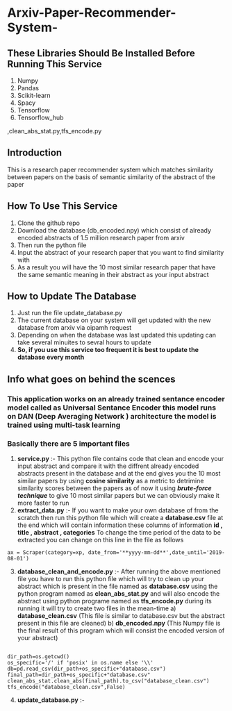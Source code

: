 # Arxiv-Paper-Recommender-System-

## These Libraries Should Be Installed Before Running This Service
1. Numpy
2. Pandas 
3. Scikit-learn
4. Spacy
5. Tensorflow
6. Tensorflow_hub


,clean_abs_stat.py,tfs_encode.py
## Introduction
This is a research paper recommender system which matches similarity between papers on the basis of semantic similarity of the abstract of the paper 

## How To Use This Service 
1. Clone the github repo 
2. Download the database (db_encoded.npy) which consist of already encoded abstracts of 1.5 million research paper from arxiv 
3. Then run the python file 
4. Input the abstract of your research paper that you want to find similarity with 
5. As a result you will have the 10 most similar research paper that have the same semantic meaning in their abstract as your input abstract
## How to Update The Database
1. Just run the file update_database.py 
2. The current database on your system will get updated with the new database from arxiv via oipamh request
3. Depending on when the database was last updated this updating can take several minuites to sevral hours to update
4. **So, if you use this service too frequent it is best to update the database every month**
## Info what goes on behind the scences
### This application works on an already trained sentance encoder model called as Universal Sentance Encoder this model runs on DAN (Deep Averaging Network ) architecture the model is trained using multi-task learning 

### Basically there are 5 important files 
1. **service.py** :-
This python file contains code that clean and encode your input abstract and compare it with the diffrent already encoded abstracts present in the database and at the end gives you the 10 most similar papers by using **cosine similarity** as a metric to detrimine similarity scores between the papers as of now it using **_brute-force technique_** to give 10 most similar papers but we can obviously make it more faster to run
2. **extract_data.py** :- 
If you want to make your own database of from the scratch then run this python file which will create a **database.csv** file at the end which will contain information these columns of information **id , title , abstract , categories** 
To change the time period of the data to be extracted you can change on this line in the file as follows
```
ax = Scraper(category=xp, date_from='**yyyy-mm-dd**',date_until='2019-08-01')

```
3. **database_clean_and_encode.py** :-
After running the above mentioned file you have to run this python file which will try to clean up your abstract which is present in the file named as **database.csv**  using the python program named as **clean_abs_stat.py** and will also encode the abstract using python programe named as **tfs_encode.py** during its running it will try to create two files in the mean-time 
a) **database_clean.csv** (This file is similar to database.csv but the abstract present in this file are cleaned)
b) **db_encoded.npy**     (This Numpy file is the final result of this program which will consist the encoded version of your abstract)

```

dir_path=os.getcwd()
os_specific='/' if 'posix' in os.name else '\\'
db=pd.read_csv(dir_path+os_specific+"database.csv")
final_path=dir_path+os_specific+"database.csv"
clean_abs_stat.clean_abs(final_path).to_csv("database_clean.csv")
tfs_encode("database_clean.csv",False)

```
4. **update_database.py** :-









